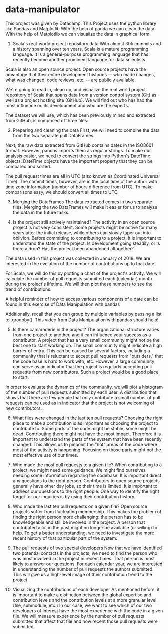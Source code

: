 # data-manipulator
This project was given by Datacamp. This Project uses the python library like Pandas and Matplotlib
With the help of panda we can clean the data. With the help of Matplotlib we can visualize the data in graphical form.

1. Scala's real-world project repository data
With almost 30k commits and a history spanning over ten years, Scala is a mature programming language. It is a general-purpose programming language that has recently become another prominent language for data scientists.

Scala is also an open source project. Open source projects have the advantage that their entire development histories -- who made changes, what was changed, code reviews, etc. -- are publicly available.

We're going to read in, clean up, and visualize the real world project repository of Scala that spans data from a version control system (Git) as well as a project hosting site (GitHub). We will find out who has had the most influence on its development and who are the experts.

The dataset we will use, which has been previously mined and extracted from GitHub, is comprised of three files:

2. Preparing and cleaning the data
First, we will need to combine the data from the two separate pull DataFrames.

Next, the raw data extracted from GitHub contains dates in the ISO8601 format. However, pandas imports them as regular strings. To make our analysis easier, we need to convert the strings into Python's DateTime objects. DateTime objects have the important property that they can be compared and sorted.

The pull request times are all in UTC (also known as Coordinated Universal Time). The commit times, however, are in the local time of the author with time zone information (number of hours difference from UTC). To make comparisons easy, we should convert all times to UTC.

3. Merging the DataFrames
The data extracted comes in two separate files. Merging the two DataFrames will make it easier for us to analyze the data in the future tasks.


4. Is the project still actively maintained?
The activity in an open source project is not very consistent. Some projects might be active for many years after the initial release, while others can slowly taper out into oblivion. Before committing to contributing to a project, it is important to understand the state of the project. Is development going steadily, or is there a drop? Has the project been abandoned altogether?

The data used in this project was collected in January of 2018. We are interested in the evolution of the number of contributions up to that date.

For Scala, we will do this by plotting a chart of the project's activity. We will calculate the number of pull requests submitted each (calendar) month during the project's lifetime. We will then plot these numbers to see the trend of contributions.

A helpful reminder of how to access various components of a date can be found in this exercise of Data Manipulation with pandas

Additionally, recall that you can group by multiple variables by passing a list to .groupby(). This video from Data Manipulation with pandas should help!


5. Is there camaraderie in the project?
The organizational structure varies from one project to another, and it can influence your success as a contributor. A project that has a very small community might not be the best one to start working on. The small community might indicate a high barrier of entry. This can be caused by several factors, including a community that is reluctant to accept pull requests from "outsiders," that the code base is hard to work with, etc. However, a large community can serve as an indicator that the project is regularly accepting pull requests from new contributors. Such a project would be a good place to start.

In order to evaluate the dynamics of the community, we will plot a histogram of the number of pull requests submitted by each user. A distribution that shows that there are few people that only contribute a small number of pull requests can be used as in indicator that the project is not welcoming of new contributors.


6. What files were changed in the last ten pull requests?
Choosing the right place to make a contribution is as important as choosing the project to contribute to. Some parts of the code might be stable, some might be dead. Contributing there might not have the most impact. Therefore it is important to understand the parts of the system that have been recently changed. This allows us to pinpoint the "hot" areas of the code where most of the activity is happening. Focusing on those parts might not the most effective use of our times.



7. Who made the most pull requests to a given file?
When contributing to a project, we might need some guidance. We might find ourselves needing some information regarding the codebase. It is important direct any questions to the right person. Contributors to open source projects generally have other day jobs, so their time is limited. It is important to address our questions to the right people. One way to identify the right target for our inquiries is by using their contribution history.



8. Who made the last ten pull requests on a given file?
Open source projects suffer from fluctuating membership. This makes the problem of finding the right person more challenging: the person has to be knowledgeable and still be involved in the project. A person that contributed a lot in the past might no longer be available (or willing) to help. To get a better understanding, we need to investigate the more recent history of that particular part of the system.


9. The pull requests of two special developers
Now that we have identified two potential contacts in the projects, we need to find the person who was most involved in the project in recent times. That person is most likely to answer our questions. For each calendar year, we are interested in understanding the number of pull requests the authors submitted. This will give us a high-level image of their contribution trend to the project.



10. Visualizing the contributions of each developer
As mentioned before, it is important to make a distinction between the global expertise and contribution levels and the contribution levels at a more granular level (file, submodule, etc.) In our case, we want to see which of our two developers of interest have the most experience with the code in a given file. We will measure experience by the number of pull requests submitted that affect that file and how recent those pull requests were submitted.


